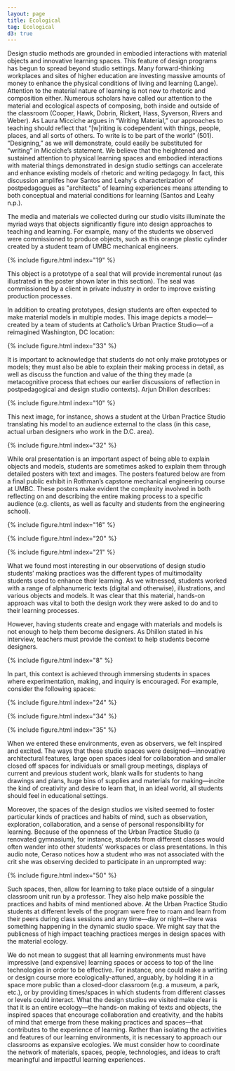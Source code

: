 ```yaml
---
layout: page
title: Ecological
tag: Ecological
d3: true
---
```

Design studio methods are grounded in embodied interactions with material objects and innovative learning spaces. This feature of design programs has begun to spread beyond studio settings. Many forward-thinking workplaces and sites of higher education are investing massive amounts of money to enhance the physical conditions of living and learning (Lange). Attention to the material nature of learning is not new to rhetoric and composition either. Numerous scholars have called our attention to the material and ecological aspects of composing, both inside and outside of the classroom (Cooper, Hawk, Dobrin, Rickert, Hass, Syverson, Rivers and Weber). As Laura Micciche argues in “Writing Material,” our approaches to teaching should reflect that “[w]riting is codependent with things, people, places, and all sorts of others. To write is to be part of the world” (501). “Designing,” as we will demonstrate, could easily be substituted for “writing” in Micciche’s statement. We believe that the heightened and sustained attention to physical learning spaces and embodied interactions with material things demonstrated in design studio settings can accelerate and enhance existing models of rhetoric and writing pedagogy. In fact, this discussion amplifes how Santos and Leahy's characterization of postpedagogues as "architects" of learning experiences means attending to both conceptual and material conditions for learning (Santos and Leahy n.p.). 

The media and materials we collected during our studio visits illuminate the myriad ways that objects significantly figure into design approaches to teaching and learning. For example, many of the students we observed were commissioned to produce objects, such as this orange plastic cylinder created by a student team of UMBC mechanical engineers. 

{% include figure.html index="19" %}

This object is a prototype of a seal that will provide incremental runout (as illustrated in the poster shown later in this section). The seal was commissioned by a client in private industry in order to improve existing production processes.  

In addition to creating prototypes, design students are often expected to make material models in multiple modes. This image depicts a model—created by a team of students at Catholic’s Urban Practice Studio—of a reimagined Washington, DC location: 

{% include figure.html index="33" %}


It is important to acknowledge that students do not only make prototypes or models; they must also be able to explain their making process in detail, as well as discuss the function and value of the thing they made (a metacognitive process that echoes our earlier discussions of reflection in postpedagogical and design studio contexts). Arjun Dhillon describes:

{% include figure.html index="10" %}

This next image, for instance, shows a student at the Urban Practice Studio translating his model to an audience external to the class (in this case, actual urban designers who work in the D.C. area).


{% include figure.html index="32" %}

While oral presentation is an important aspect of being able to explain objects and models, students are sometimes asked to explain them through detailed posters with text and images. The posters featured below are from a final public exhibit in Rothman’s capstone mechanical engineering course at UMBC. These posters make evident the complexity involved in both reflecting on and describing the entire making process to a specific audience (e.g. clients, as well as faculty and students from the engineering school).

{% include figure.html index="16" %}

{% include figure.html index="20" %}

{% include figure.html index="21" %}


What we found most interesting in our observations of design studio students’ making practices was the different types of multimodality students used to enhance their learning. As we witnessed, students worked with a range of alphanumeric texts (digital and otherwise), illustrations, and various objects and models. It was clear that this material, hands-on approach was vital to both the design work they were asked to do and to their learning processes.  

However, having students create and engage with materials and models is not enough to help them become designers. As Dhillon stated in his interview, teachers must provide the context to help students become designers.  

{% include figure.html index="8" %}

In part, this context is achieved through immersing students in spaces where experimentation, making, and inquiry is encouraged. For example, consider the following spaces:

{% include figure.html index="24" %}

{% include figure.html index="34" %}

{% include figure.html index="35" %}

When we entered these environments, even as observers, we felt inspired and excited. The ways that these studio spaces were designed—innovative architectural features, large open spaces ideal for collaboration and smaller closed off spaces for individuals or small group meetings, displays of current and previous student work, blank walls for students to hang drawings and plans, huge bins of supplies and materials for making—incite the kind of creativity and desire to learn that, in an ideal world, all students should feel in educational settings. 

Moreover, the spaces of the design studios we visited seemed to foster particular kinds of practices and habits of mind, such as observation, exploration, collaboration, and a sense of personal responsibility for learning. Because of the openness of the Urban Practice Studio (a renovated gymnasium), for instance, students from different classes would often wander into other students’ workspaces or class presentations. In this audio note, Ceraso notices how a student who was not associated with the crit she was observing decided to participate in an unprompted way:

{% include figure.html index="50" %}

Such spaces, then, allow for learning to take place outside of a singular classroom unit run by a professor. They also help make possible the practices and habits of mind mentioned above. At the Urban Practice Studio students at different levels of the program were free to roam and learn from their peers during class sessions and any time—day or night—there was something happening in the dynamic studio space. We might say that the publicness of high impact teaching practices merges in design spaces with the material ecology.

We do not mean to suggest that all learning environments must have impressive (and expensive) learning spaces or access to top of the line technologies in order to be effective. For instance, one could make a writing or design course more ecologically-attuned, arguably, by holding it in a space more public than a closed-door classroom (e.g. a museum, a park, etc.), or by providing times/spaces in which students from different classes or levels could interact. What the design studios we visited make clear is that it is an entire ecology—the hands-on making of texts and objects, the inspired spaces that encourage collaboration and creativity, and the habits of mind that emerge from these making practices and spaces—that contributes to the experience of learning. Rather than isolating the activities and features of our learning environments, it is necessary to approach our classrooms as expansive ecologies. We must consider how to coordinate the network of materials, spaces, people, technologies, and ideas to craft meaningful and impactful learning experiences.
